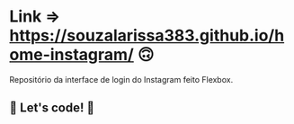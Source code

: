 # Link => https://souzalarissa383.github.io/home-instagram/ 🙃

 Repositório da interface de login do Instagram feito Flexbox.

## 🚀 Let's code! 🚀
